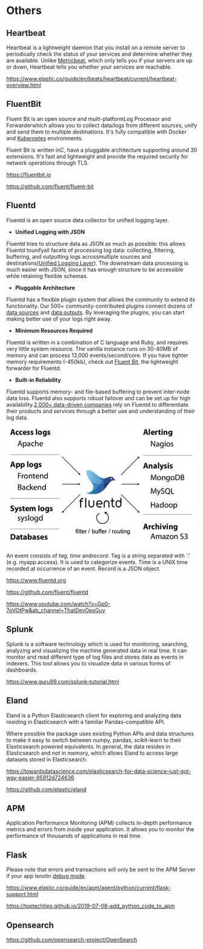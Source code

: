 # Others

## Heartbeat

Heartbeat is a lightweight daemon that you install on a remote server to periodically check the status of your services and determine whether they are available. Unlike [Metricbeat](https://www.elastic.co/guide/en/beats/metricbeat/7.1/index.html), which only tells you if your servers are up or down, Heartbeat tells you whether your services are reachable.

<https://www.elastic.co/guide/en/beats/heartbeat/current/heartbeat-overview.html>

## FluentBit

Fluent Bit is an open source and multi-platformLog Processor and Forwarderwhich allows you to collect data/logs from different sources, unify and send them to multiple destinations. It's fully compatible with Docker and [Kubernetes](https://fluentbit.io/kubernetes/) environments.

Fluent Bit is written inC, have a pluggable architecture supporting around 30 extensions. It's fast and lightweight and provide the required security for network operations through TLS.

<https://fluentbit.io>

<https://github.com/fluent/fluent-bit>

## Fluentd

Fluentd is an open source data collector for unified logging layer.

- **Unified Logging with JSON**

Fluentd tries to structure data as JSON as much as possible: this allows Fluentd tounifyall facets of processing log data: collecting, filtering, buffering, and outputting logs acrossmultiple sources and destinations([Unified Logging Layer](http://www.fluentd.org/blog/unified-logging-layer)). The downstream data processing is much easier with JSON, since it has enough structure to be accessible while retaining flexible schemas.

- **Pluggable Architecture**

Fluentd has a flexible plugin system that allows the community to extend its functionality. Our 500+ community-contributed plugins connect dozens of [data sources](https://www.fluentd.org/datasources) and [data outputs](https://www.fluentd.org/dataoutputs). By leveraging the plugins, you can start making better use of your logs right away.

- **Minimum Resources Required**

Fluentd is written in a combination of C language and Ruby, and requires very little system resource. The vanilla instance runs on 30-40MB of memory and can process 13,000 events/second/core. If you have tighter memory requirements (-450kb), check out [Fluent Bit](http://fluentbit.io/), the lightweight forwarder for Fluentd.

- **Built-in Reliability**

Fluentd supports memory- and file-based buffering to prevent inter-node data loss. Fluentd also supports robust failover and can be set up for high availability.[2,000+ data-driven companies](https://www.fluentd.org/testimonials) rely on Fluentd to differentiate their products and services through a better use and understanding of their log data.

![image](../../media/Technologies-Elasticsearch-Others-image1.jpg)

An event consists of *tag*, *time* and*record*. Tag is a string separated with '.' (e.g. myapp.access). It is used to categorize events. Time is a UNIX time recorded at occurrence of an event. Record is a JSON object.

<https://www.fluentd.org>

<https://github.com/fluent/fluentd>

<https://www.youtube.com/watch?v=Gp0-7oVOtPw&ab_channel=ThatDevOpsGuy>

## Splunk

Splunk is a software technology which is used for monitoring, searching, analyzing and visualizing the machine generated data in real time. It can monitor and read different type of log files and stores data as events in indexers. This tool allows you to visualize data in various forms of dashboards.

<https://www.guru99.com/splunk-tutorial.html>

## Eland

Eland is a Python Elasticsearch client for exploring and analyzing data residing in Elasticsearch with a familiar Pandas-compatible API.

Where possible the package uses existing Python APIs and data structures to make it easy to switch between numpy, pandas, scikit-learn to their Elasticsearch powered equivalents. In general, the data resides in Elasticsearch and not in memory, which allows Eland to access large datasets stored in Elasticsearch.

<https://towardsdatascience.com/elasticsearch-for-data-science-just-got-way-easier-95912d724636>

<https://github.com/elastic/eland>

## APM

Application Performance Monitoring (APM) collects in-depth performance metrics and errors from inside your application. It allows you to monitor the performance of thousands of applications in real time.

## Flask

Please note that errors and transactions will only be sent to the APM Server if your app isnotin [debug mode](http://flask.pocoo.org/docs/0.12/quickstart/#debug-mode).

<https://www.elastic.co/guide/en/apm/agent/python/current/flask-support.html>

<https://toptechtips.github.io/2019-07-08-add_python_code_to_apm>

## Opensearch

<https://github.com/opensearch-project/OpenSearch>
